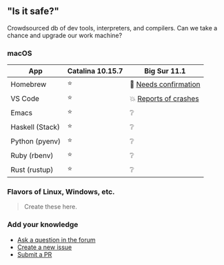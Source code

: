 ## "Is it safe?"

Crowdsourced db of dev tools, interpreters, and compilers. Can we take a chance and upgrade our work machine?

### macOS

App             | Catalina 10.15.7 | Big Sur 11.1
--------------- | ---------------- | ------------ 
Homebrew        | :star: | :thinking: [Needs confirmation](https://brew.sh/2020/12/01/homebrew-2.6.0/)
VS Code         | :star: | :boom: [Reports of crashes](https://developercommunity.visualstudio.com/content/problem/1273360/visual-studio-code-151-crashes-mac-os-big-sur.html)
Emacs           | :star: | :grey_question:
Haskell (Stack) | :star: | :grey_question:
Python (pyenv)  | :star: | :grey_question:
Ruby (rbenv)    | :star: | :grey_question:
Rust (rustup)   | :star: | :grey_question:

### Flavors of Linux, Windows, etc.

> Create these here.

### Add your knowledge

* [Ask a question in the forum](https://github.com/dogweather/safe-to-upgrade/discussions)
* [Create a new issue](https://github.com/dogweather/safe-to-upgrade/issues)
* [Submit a PR](https://github.com/dogweather/safe-to-upgrade/edit/master/README.md)

